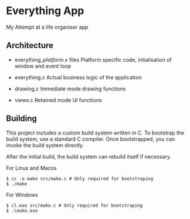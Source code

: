 # Everything App

My Attempt at a life organiser app

## Architecture

- everything_*platform*.x files
    Platform specific code, intialisation of window and event loop

- everything.c
    Actual business logic of the application

- drawing.c
    Immediate mode drawing functions

- views.c
    Retained mode UI functions

## Building

This project includes a custom build system written in C. 
To bootstrap the build system, use a standard C compiler. 
Once bootstrapped, you can invoke the build system directly.

After the initial build, the build system can rebuild itself if necessary.

For Linux and Macos
```shell
$ cc -o make src/make.c # Only required for bootstraping
$ ./make
```

For Windows
```shell
$ cl.exe src/make.c # Only required for bootstraping
$ .\make.exe
```